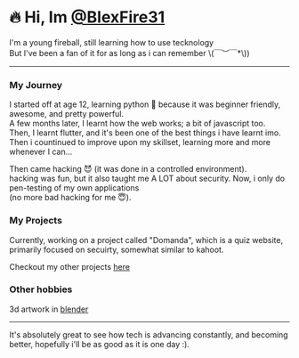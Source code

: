 # 🔥 Hi, Im [@BlexFire31](https://github.com/BlexFire31)  

I'm a young fireball, still learning how to use tecknology  
But I've been a fan of it for as long as i can remember \\(￣︶￣*\\)) 

------------------------------------------------------------------------------------------------------------
### My Journey

I started off at age 12, learning python 🐍 because it was beginner friendly, awesome, and pretty powerful.  
A few months later, I learnt how the web works; a bit of javascript too.  
Then, I learnt flutter, and it's been one of the best things i have learnt imo.  
Then i countinued to improve upon my skillset, learning more and more whenever I can...

Then came hacking 😈 
(it was done in a controlled environment).  
hacking was fun, but it also taught me A LOT about security. 
Now, i only do pen-testing of my own applications  
(no more bad hacking for me 😇). 

### My Projects

Currently, working on a project called "Domanda", which is a quiz website, primarily focused on secuirty, 
somewhat similar to kahoot.  

Checkout my other projects [here](https://github.com/BlexFire31?tab=repositories)  

### Other hobbies

3d artwork in [blender](https://projects.blender.org/blender/blender.git)  

------------------------------------------------------------------------------------------------------------

It's absolutely great to see how tech is advancing constantly, and becoming better, 
hopefully i'll be as good as it is one day :\).

<!---
BlexFire31/BlexFire31 is a ✨ special ✨ repository because its `README.md` (this file) appears on your GitHub profile.
You can click the Preview link to take a look at your changes.
--->
